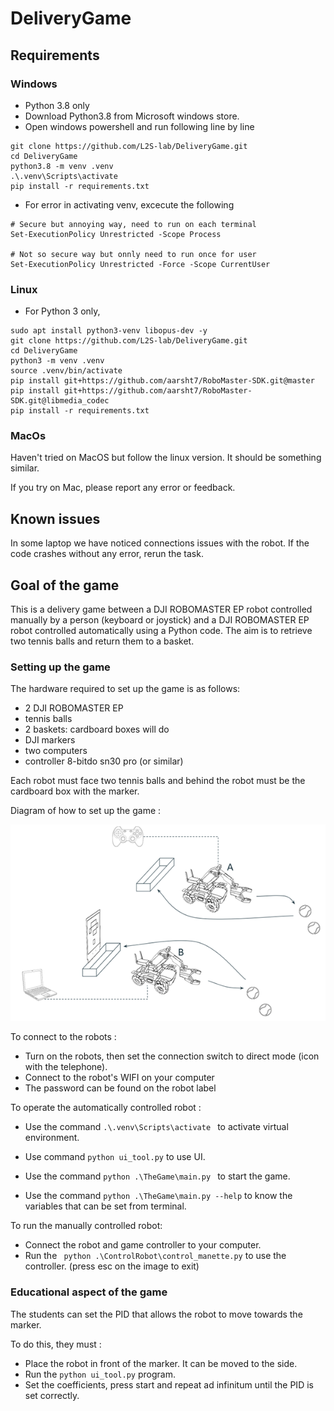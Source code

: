 # DeliveryGame

## Requirements

### Windows

- Python 3.8 only
- Download Python3.8 from Microsoft windows store.
- Open windows powershell and run following line by line
```
git clone https://github.com/L2S-lab/DeliveryGame.git
cd DeliveryGame
python3.8 -m venv .venv 
.\.venv\Scripts\activate 
pip install -r requirements.txt
```
- For error in activating venv, excecute the following
```
# Secure but annoying way, need to run on each terminal
Set-ExecutionPolicy Unrestricted -Scope Process

# Not so secure way but onnly need to run once for user
Set-ExecutionPolicy Unrestricted -Force -Scope CurrentUser
```

### Linux

- For Python 3 only,
```
sudo apt install python3-venv libopus-dev -y
git clone https://github.com/L2S-lab/DeliveryGame.git
cd DeliveryGame
python3 -m venv .venv
source .venv/bin/activate
pip install git+https://github.com/aarsht7/RoboMaster-SDK.git@master
pip install git+https://github.com/aarsht7/RoboMaster-SDK.git@libmedia_codec
pip install -r requirements.txt
```
### MacOs

Haven't tried on MacOS but follow the linux version. It should be something similar.

If you try on Mac, please report any error or feedback.

## Known issues

In some laptop we have noticed connections issues with the robot. If the code crashes without any error, rerun the task. 

## Goal of the game

This is a delivery game between a DJI ROBOMASTER EP robot controlled manually by a person (keyboard or joystick) and a DJI ROBOMASTER EP robot controlled automatically using a Python code. The aim is to retrieve two tennis balls and return them to a basket.

### Setting up the game

The hardware required to set up the game is as follows:

- 2 DJI ROBOMASTER EP
- tennis balls
- 2 baskets: cardboard boxes will do
- DJI markers
- two computers
- controller 8-bitdo sn30 pro (or similar)

Each robot must face two tennis balls and behind the robot must be the cardboard box with the marker. 

Diagram of how to set up the game :   

![Schéma jeu](https://github.com/L2S-lab/DeliveryGame/blob/main/assets/schema.png)


To connect to the robots : 

- Turn on the robots, then set the connection switch to direct mode (icon with the telephone).
- Connect to the robot's WIFI on your computer
- The password can be found on the robot label

To operate the automatically controlled robot :

- Use the command `.\.venv\Scripts\activate ` to activate virtual environment.

- Use command `python ui_tool.py` to use UI.

- Use the command `python .\TheGame\main.py ` to start the game.
- Use the command `python .\TheGame\main.py --help` to know the variables that can be set from terminal.


To run the manually controlled robot:
- Connect the robot and game controller to your computer.
- Run the ` python .\ControlRobot\control_manette.py` to use the controller. (press esc on the image to exit)


### Educational aspect of the game

The students can set the PID that allows the robot to move towards the marker. 

To do this, they must :

- Place the robot in front of the marker. It can be moved to the side.
- Run the `python ui_tool.py` program.
- Set the coefficients, press start and repeat ad infinitum until the PID is set correctly.
